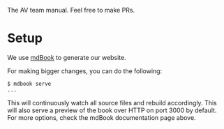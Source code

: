 The AV team manual. Feel free to make PRs.

# Setup

We use [mdBook](https://rust-lang.github.io/mdBook/) to generate our website.

For making bigger changes, you can do the following:

```console
$ mdbook serve
...
```

This will continuously watch all source files and rebuild accordingly. This will also serve a preview of
the book over HTTP on port 3000 by default. For more options, check the mdBook documentation page
above.
